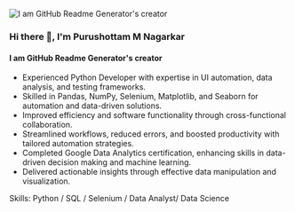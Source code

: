 ![I am GitHub Readme Generator's creator](https://github.com/PurushottamMNagarkar/PurushottamMNagarkar/blob/main/Hello%2C%20my%20name%20is%20Matthew.%20Nice%20to%20meet%20you..png)

### Hi there 👋, I'm Purushottam M Nagarkar 
#### I am GitHub Readme Generator's creator
- Experienced Python Developer with expertise in UI automation, data analysis, and testing frameworks.
- Skilled in Pandas, NumPy, Selenium, Matplotlib, and Seaborn for automation and data-driven solutions.
- Improved efficiency and software functionality through cross-functional collaboration.
- Streamlined workflows, reduced errors, and boosted productivity with tailored automation strategies.
- Completed Google Data Analytics certification, enhancing skills in data-driven decision making and machine learning.
- Delivered actionable insights through effective data manipulation and visualization.

Skills: 
Python / 
SQL / Selenium / 
Data Analyst/ Data Science

